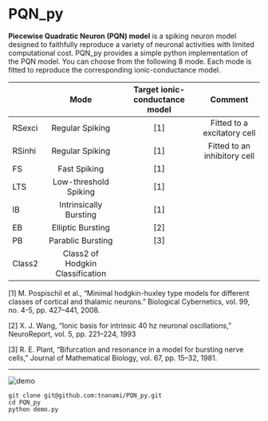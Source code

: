 # PQN_py

**Piecewise Quadratic Neuron (PQN) model** is a spiking neuron model designed to faithfully reproduce a variety of neuronal activities with limited computational cost.
PQN_py provides a simple python implementation of the PQN model. You can choose from the following 8 mode. Each mode is fitted to reproduce the corresponding ionic-conductance model.

|        |Mode                            |Target ionic-conductance model|Comment                    |
|:-------|:------------------------------:|:---------------------------:|:-------------------------:|
| RSexci |Regular Spiking                 |[1]                          |Fitted to a excitatory cell|
| RSinhi |Regular Spiking                 |[1]                          |Fitted to an inhibitory cell|
| FS     |Fast Spiking                    |[1]|
| LTS    |Low-threshold Spiking           |[1]|
| IB     |Intrinsically Bursting          |[1]|
| EB     |Elliptic Bursting               |[2]|
| PB     |Parablic Bursting               |[3]|
| Class2 |Class2 of Hodgkin Classification||

[1] M. Pospischil et al., “Minimal hodgkin-huxley type models for different classes of cortical and thalamic neurons.” Biological Cybernetics, vol. 99, no. 4-5, pp. 427–441, 2008.

[2] X. J. Wang, “Ionic basis for intrinsic 40 hz neuronal oscillations,” NeuroReport, vol. 5, pp. 221–224, 1993

[3] R. E. Plant, “Bifurcation and resonance in a model for bursting nerve cells,” Journal of Mathematical Biology, vol. 67, pp. 15–32, 1981.

---

![demo](https://user-images.githubusercontent.com/108346049/191765808-160a4049-e4a5-4b7a-a9ed-0b254782c24e.png)

    git clone git@github.com:tnanami/PQN_py.git
    cd PQN_py
    python demo.py
